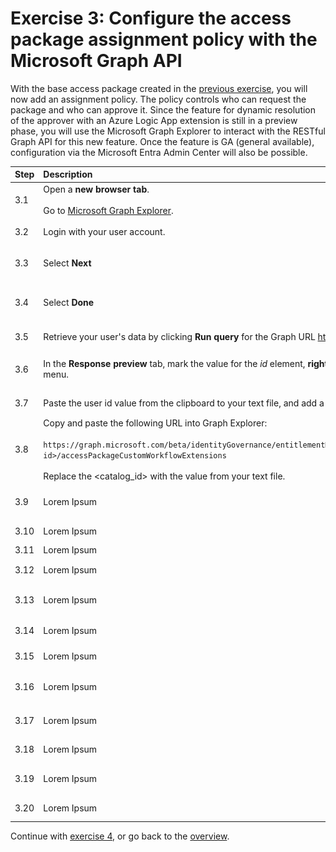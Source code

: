 # Exercise 3: Configure the access package assignment policy with the Microsoft Graph API
With the base access package created in the [previous exercise](../ex2/ex2.md), you will now add an assignment policy. The policy controls who can request the package and who can approve it. Since the feature for dynamic resolution of the approver with an Azure Logic App extension is still in a preview phase, you will use the Microsoft Graph Explorer to interact with the RESTful Graph API for this new feature. Once the feature is GA (general available), configuration via the Microsoft Entra Admin Center will also be possible. 

| Step   | Description     | Screenshot          |
| :----- | :-------------- | :-----------------: |
| 3.1    |Open a **new browser tab**.<br><br>Go to [Microsoft Graph Explorer](https://developer.microsoft.com/en-us/graph/graph-explorer).|<a href="./img/3-1.jpg" target="_blank"><img src="./img/3-1.jpg" width="250"/></a>|
| 3.2    |Login with your user account.|<a href="./img/3-2.jpg" target="_blank"><img src="./img/3-2.jpg" width="250"/></a>|
| 3.3    |Select **Next**|<a href="./img/3-3.jpg" target="_blank"><img src="./img/3-3.jpg" width="250"/></a>|
| 3.4    |Select **Done**|<a href="./img/3-4.jpg" target="_blank"><img src="./img/3-4.jpg" width="250"/></a>|
| 3.5    |Retrieve your user's data by clicking **Run query** for the Graph URL https://graph.microsoft.com/v1.0/me.|<a href="./img/3-5.jpg" target="_blank"><img src="./img/3-5.jpg" width="250"/></a>|
| 3.6    |In the **Response preview** tab, mark the value for the *id* element, **right-click**, and select **Copy** from the context menu.|<a href="./img/3-6.jpg" target="_blank"><img src="./img/3-6.jpg" width="250"/></a>|
| 3.7    |Paste the user id value from the clipboard to your text file, and add a lable to it, e.g. *User ID*.|<a href="./img/3-7.jpg" target="_blank"><img src="./img/3-7.jpg" width="250"/></a>|
| 3.8    |Copy and paste the following URL into Graph Explorer:<br><br>```https://graph.microsoft.com/beta/identityGovernance/entitlementManagement/accessPackageCatalogs/<catalog id>/accessPackageCustomWorkflowExtensions```<br><br>Replace the \<catalog_id\> with the value from your text file.|<a href="./img/3-8.jpg" target="_blank"><img src="./img/3-8.jpg" width="250"/></a>|
| 3.9    |Lorem Ipsum      |<a href="./img/3-9.jpg" target="_blank"><img src="./img/3-9.jpg" width="250"/></a>|
| 3.10   |Lorem Ipsum      |<a href="./img/3-10.jpg" target="_blank"><img src="./img/3-10.jpg" width="250"/></a>|
| 3.11   |Lorem Ipsum      |<a href="./img/3-11.jpg" target="_blank"><img src="./img/3-11.jpg" width="250"/></a>|
| 3.12   |Lorem Ipsum      |<a href="./img/3-12.jpg" target="_blank"><img src="./img/3-12.jpg" width="250"/></a>|
| 3.13   |Lorem Ipsum      |<a href="./img/3-13.jpg" target="_blank"><img src="./img/3-13.jpg" width="250"/></a>|
| 3.14   |Lorem Ipsum      |<a href="./img/3-14.jpg" target="_blank"><img src="./img/3-14.jpg" width="250"/></a>|
| 3.15   |Lorem Ipsum      |<a href="./img/3-15.jpg" target="_blank"><img src="./img/3-15.jpg" width="250"/></a>|
| 3.16   |Lorem Ipsum      |<a href="./img/3-16.jpg" target="_blank"><img src="./img/3-16.jpg" width="250"/></a>|
| 3.17   |Lorem Ipsum      |<a href="./img/3-17.jpg" target="_blank"><img src="./img/3-17.jpg" width="250"/></a>|
| 3.18   |Lorem Ipsum      |<a href="./img/3-18.jpg" target="_blank"><img src="./img/3-18.jpg" width="250"/></a>|
| 3.19   |Lorem Ipsum      |<a href="./img/3-19.jpg" target="_blank"><img src="./img/3-19.jpg" width="250"/></a>|
| 3.20   |Lorem Ipsum      |<a href="./img/3-20.jpg" target="_blank"><img src="./img/3-20.jpg" width="250"/></a>|

Continue with [exercise 4](../ex4/ex4.md), or go back to the [overview](../README.md).
